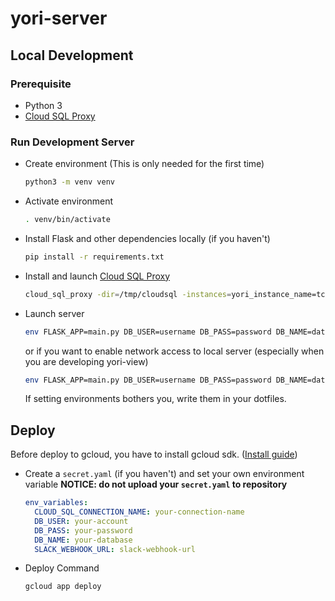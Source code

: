 # yori-server

## Local Development

### Prerequisite

- Python 3
- [Cloud SQL Proxy](https://cloud.google.com/sql/docs/mysql/sql-proxy)

### Run Development Server

- Create environment (This is only needed for the first time)

  ```sh
  python3 -m venv venv
  ```

- Activate environment

  ```sh
  . venv/bin/activate
  ```

- Install Flask and other dependencies locally (if you haven't)

  ```sh
  pip install -r requirements.txt
  ```

- Install and launch [Cloud SQL Proxy](https://cloud.google.com/sql/docs/mysql/sql-proxy)

  ```sh
  cloud_sql_proxy -dir=/tmp/cloudsql -instances=yori_instance_name=tcp:3306
  ```

- Launch server

  ```sh
  env FLASK_APP=main.py DB_USER=username DB_PASS=password DB_NAME=database_name CLOUD_SQL_CONNECTION_NAME=yori_instance_name flask run
  ```

  or if you want to enable network access to local server (especially when you are developing yori-view)

  ```sh
  env FLASK_APP=main.py DB_USER=username DB_PASS=password DB_NAME=database_name CLOUD_SQL_CONNECTION_NAME=yori_instance_name flask run --host=0.0.0.0
  ```

  If setting environments bothers you, write them in your dotfiles.

## Deploy

Before deploy to gcloud, you have to install gcloud sdk. ([Install guide](https://cloud.google.com/sdk/docs/quickstarts))

- Create a `secret.yaml` (if you haven't) and set your own environment variable
  **NOTICE: do not upload your `secret.yaml` to repository**

  ```yaml
  env_variables:
    CLOUD_SQL_CONNECTION_NAME: your-connection-name
    DB_USER: your-account
    DB_PASS: your-password
    DB_NAME: your-database
    SLACK_WEBHOOK_URL: slack-webhook-url
  ```

- Deploy Command

  ```sh
  gcloud app deploy
  ```
